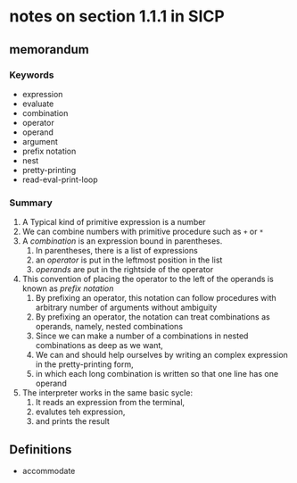 # notes on section 1.1.1 in SICP

## memorandum

### Keywords

* expression
* evaluate
* combination
* operator
* operand
* argument
* prefix notation
* nest
* pretty-printing
* read-eval-print-loop


### Summary

1. A Typical kind of primitive expression is a number
1. We can combine numbers with primitive procedure such as `+` or `*`
1. A *combination* is an expression bound in parentheses.
	1. In parentheses, there is a list of expressions
	1. an *operator* is put in the leftmost position in the list
	1. *operands* are put in the rightside of the operator
1. This convention of placing the operator to the left of the operands is known as *prefix notation*
	1. By prefixing an operator, this notation can follow procedures with arbitrary number of arguments without ambiguity
	1. By prefixing an operator, the notation can treat combinations as operands, namely, nested combinations
	1. Since we can make a number of a combinations in nested combinations as deep as we want,
	1. We can and should help ourselves by writing an complex expression in the pretty-printing form,
	1. in which each long combination is written so that one line has one operand
1. The interpreter works in the same basic sycle:
	1. It reads an expression from the terminal,
	1. evalutes teh expression,
	1. and prints the result



## Definitions

* accommodate

